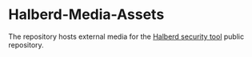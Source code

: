 # Halberd-Media-Assets
The repository hosts external media for the [Halberd security tool](https://github.com/vectra-ai-research/Halberd) public repository.